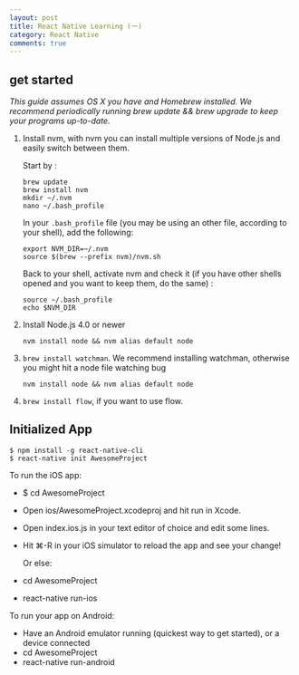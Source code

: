 ```yaml
---
layout: post
title: React Native Learning (一)
category: React Native
comments: true
---
```


## get started

*This guide assumes OS X you have and Homebrew installed. We recommend periodically running brew update && brew upgrade to keep your programs up-to-date.*

1.  Install nvm, with nvm you can install multiple versions of Node.js and easily switch between them.
	
	Start by :
	
	```
	brew update
	brew install nvm
	mkdir ~/.nvm
	nano ~/.bash_profile
	```
	In your `.bash_profile` file (you may be using an other file, according to your shell), add the following:
	
	```
	export NVM_DIR=~/.nvm
	source $(brew --prefix nvm)/nvm.sh
	```
	Back to your shell, activate nvm and check it (if you have other shells opened and you want to keep them, do the same) :
	
	```
	source ~/.bash_profile
	echo $NVM_DIR
	```
	
2.  Install Node.js 4.0 or newer

	```
	nvm install node && nvm alias default node
	```
	
3.  `brew install watchman`. We recommend installing watchman, otherwise you might hit a node file watching bug

	```
	nvm install node && nvm alias default node
	```
4.  `brew install flow`, if you want to use flow.


## Initialized App

```
$ npm install -g react-native-cli
$ react-native init AwesomeProject
```

To run the iOS app:

* $ cd AwesomeProject
* Open ios/AwesomeProject.xcodeproj and hit run in Xcode.
* Open index.ios.js in your text editor of choice and edit some lines.
* Hit ⌘-R in your iOS simulator to reload the app and see your change!

	Or else:

* cd AwesomeProject
* react-native run-ios

To run your app on Android:
   
   * Have an Android emulator running (quickest way to get started), or a device connected
   * cd AwesomeProject
   * react-native run-android

